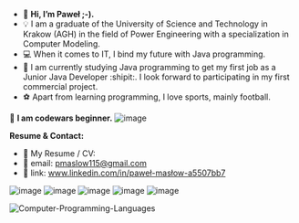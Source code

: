 - 👋 **Hi, I’m Paweł ;-).**
- :bulb: I am a graduate of the University of Science and Technology in Krakow (AGH) in the field of Power Engineering with a specialization in Computer Modeling.
- :computer: When it comes to IT, I bind my future with Java programming.
- 🌱 I am currently studying Java programming to get my first job as a Junior Java Developer :shipit:. I look forward to participating in my first commercial project.
- :soccer: Apart from learning programming, I love sports, mainly football.




:beginner: **I am codewars beginner.**
![image](https://www.codewars.com/users/pawel778899/badges/large)

**Resume & Contact:**

- :paperclip: My Resume / CV:
- :email: email:  pmaslow115@gmail.com 
- :link: link:    www.linkedin.com/in/paweł-masłow-a5507bb7

![image](https://user-images.githubusercontent.com/106928352/189040607-1f209a83-8369-4d50-8071-fa5e09cd57b4.png)
![image](https://user-images.githubusercontent.com/106928352/189040649-c7e0d214-19f4-47d0-be40-cd4d389d245c.png)
![image](https://user-images.githubusercontent.com/106928352/189040667-ac5524e6-3e13-4771-9212-aed7c9ae2180.png)
![image](https://user-images.githubusercontent.com/106928352/189040677-8a396b58-2081-47c6-b8d8-4cf80949d658.png)
![image](https://user-images.githubusercontent.com/106928352/189040685-919f00bb-9da1-4f58-a040-aa8ed5aafdca.png)





![Computer-Programming-Languages](https://user-images.githubusercontent.com/106928352/189601513-d695504d-6307-4266-8099-f20b2423d6d3.jpg)


<!---- 📫 How to reach me:.

<!---
pawel778899/pawel778899 is a ✨ special ✨ repository because its `README.md` (this file) appears on your GitHub profile.
You can click the Preview link to take a look at your changes.
--->
